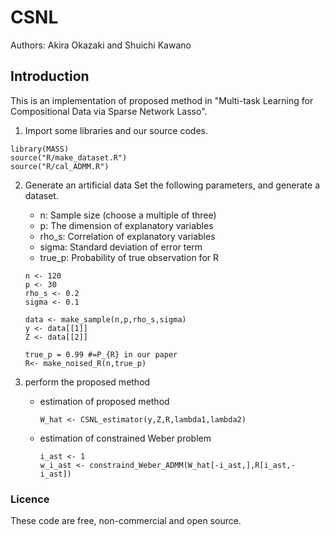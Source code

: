 # CSNL
Authors: Akira Okazaki and Shuichi Kawano
## Introduction
This is an implementation of proposed method in "Multi-task Learning for Compositional Data via Sparse Network Lasso".

1. Import some libraries and our source codes.
  ```
  library(MASS)
  source("R/make_dataset.R")
  source("R/cal_ADMM.R")
  ```
  
2. Generate an artificial data
  Set the following parameters, and generate a dataset.
    - n: Sample size (choose a multiple of three)
    - p: The dimension of explanatory variables
    - rho_s: Correlation of explanatory variables
    - sigma: Standard deviation of error term
    - true_p: Probability of true observation for R
    
   ```
   n <- 120
   p <- 30
   rho_s <- 0.2
   sigma <- 0.1
   
   data <- make_sample(n,p,rho_s,sigma)
   y <- data[[1]]
   Z <- data[[2]]
      
   true_p = 0.99 #=P_{R} in our paper
   R<- make_noised_R(n,true_p)
   ```
  
3. perform the proposed method

    - estimation of proposed method 
       ```
       W_hat <- CSNL_estimator(y,Z,R,lambda1,lambda2)
       ``` 
    - estimation of constrained Weber problem
       ```
       i_ast <- 1
       w_i_ast <- constraind_Weber_ADMM(W_hat[-i_ast,],R[i_ast,-i_ast])
       ```

### Licence

These code are free, non-commercial and open source.

